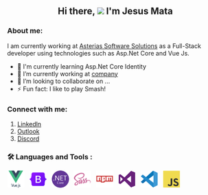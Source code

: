 <h2 align="center"> 
Hi there, <img src="https://media.giphy.com/media/hvRJCLFzcasrR4ia7z/giphy.gif" width="25px">  I'm Jesus Mata</h2>

### About me: 
I am currently working at [Asterias Software Solutions][company] as a Full-Stack developer using technologies such as Asp.Net Core and Vue Js. 

- 🔭 I'm currently learning Asp.Net Core Identity 
- 🌱 I’m currently working at [company]
- 👯 I’m looking to collaborate on ...
- ⚡ Fun fact: I like to play Smash!


### Connect with me:

1. [Linkedln][linkedln]
2. [Outlook][outlook]
3. [Discord][discord]

### :hammer_and_wrench: Languages and Tools :

<div>
<img src="https://github.com/devicons/devicon/blob/master/icons/vuejs/vuejs-original-wordmark.svg"
title="Vuejs" alt="Vuejs" width="40" height="40" /> &nbsp;
<img src="https://github.com/devicons/devicon/blob/master/icons/bootstrap/bootstrap-original.svg" title="Bootsrap" alt="Bootsrap" width="40" height="40" /> &nbsp;
<img src="https://github.com/devicons/devicon/blob/master/icons/dotnetcore/dotnetcore-original.svg" title="DotNetCore" alt="DotNetCore" width="40" height="40" /> &nbsp;
<img src="https://github.com/devicons/devicon/blob/master/icons/sass/sass-original.svg" title="Sass" alt="Sass" width="40" height="40" /> &nbsp;
<img src="https://github.com/devicons/devicon/blob/master/icons/npm/npm-original-wordmark.svg" title="Nodejs" alt="Nodejs" width="40" height="40" /> &nbsp;
<img src="https://github.com/devicons/devicon/blob/master/icons/visualstudio/visualstudio-plain.svg" title="VS" alt="VS" width="40" height="40" /> &nbsp;
<img src="https://github.com/devicons/devicon/blob/master/icons/vscode/vscode-original.svg" title="VSCode" alt="VSCode" width="40" height="40" /> &nbsp;
<img src="https://github.com/devicons/devicon/blob/master/icons/javascript/javascript-original.svg" title="Js" alt="Js" width="40" height="40" /> &nbsp;


<!-- <img src="" title="" alt="" width="40" height="40" /> &nbsp; -->

</div>

[company]: https://github.com/Asterias-Software-Solutrions
[linkedln]: https://www.linkedin.com/in/jes%C3%BAs-%C3%A1vila-87b485170/
[outlook]: mailto:alejandroavila98@hotmail.com
[discord]: MataLaMaquina69#2903